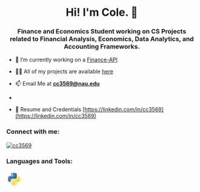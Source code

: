<h1 align="center">Hi! I'm Cole. 👋</h1>
<h3 align="center">Finance and Economics Student working on CS Projects related to Financial Analysis, Economics, Data Analytics, and Accounting Frameworks.</h3>

- 🔭 I’m currently working on a [Finance-API](https://github.com/cc3569/Finance-API)

- 👨‍💻 All of my projects are available [here](https://github.com/cc3569)

- 📫 Email Me at **cc3569@nau.edu**

- 

- 📄 Resume and Credentials [https://linkedin.com/in/cc3569](https://linkedin.com/in/cc3569)

<h3 align="left">Connect with me:</h3>
<p align="left">
<a href="https://linkedin.com/in/cc3569" target="blank"><img align="center" src="https://raw.githubusercontent.com/rahuldkjain/github-profile-readme-generator/master/src/images/icons/Social/linked-in-alt.svg" alt="cc3569" height="30" width="40" /></a>
</p>

<h3 align="left">Languages and Tools:</h3>
<p align="left"> <a href="https://www.python.org" target="_blank" rel="noreferrer"> <img src="https://raw.githubusercontent.com/devicons/devicon/master/icons/python/python-original.svg" alt="python" width="40" height="40"/> </a> </p>
